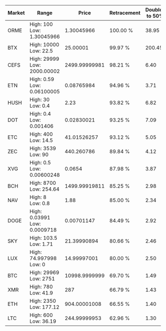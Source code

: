 | Market | Range | Price| Retracement | Doubles to 50% |
| --- | --- | --- | --- | --- |
| ORME | High: 100<br />Low: 1.30045966 | 1.30045966 | 100.00 % | 38.95 |
| BTX | High: 10000<br />Low: 22.5 | 25.00001 | 99.97 % | 200.45 |
| CEFS | High: 29999<br />Low: 2000.00002 | 2499.99999981 | 98.21 % | 6.40 |
| ETN | High: 0.59<br />Low: 0.06100005 | 0.08765984 | 94.96 % | 3.71 |
| HUSH | High: 30<br />Low: 0.4 | 2.23 | 93.82 % | 6.82 |
| DOT | High: 0.4<br />Low: 0.001406 | 0.02830021 | 93.25 % | 7.09 |
| ETC | High: 400<br />Low: 14.5 | 41.01526257 | 93.12 % | 5.05 |
| ZEC | High: 3539<br />Low: 90 | 440.260786 | 89.84 % | 4.12 |
| XVG | High: 0.5<br />Low: 0.00600248 | 0.0654 | 87.98 % | 3.87 |
| BCH | High: 8700<br />Low: 254.64 | 1499.99919811 | 85.25 % | 2.98 |
| NAV | High: 8<br />Low: 0.8 | 1.88 | 85.00 % | 2.34 |
| DOGE | High: 0.03991<br />Low: 0.0009718 | 0.00701147 | 84.49 % | 2.92 |
| SKY | High: 103.5<br />Low: 1.71 | 21.39990894 | 80.66 % | 2.46 |
| LUX | High: 74.997998<br />Low: 0 | 14.99997001 | 80.00 % | 2.50 |
| BTC | High: 29969<br />Low: 2751 | 10998.9999999 | 69.70 % | 1.49 |
| XMR | High: 780<br />Low: 41.9 | 287 | 66.79 % | 1.43 |
| ETH | High: 2350<br />Low: 177.12 | 904.00001008 | 66.55 % | 1.40 |
| LTC | High: 600<br />Low: 36.19 | 244.99999953 | 62.96 % | 1.30 |
